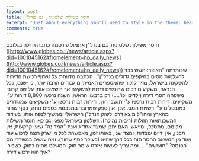 ```yaml
---
layout: post
title: חוסר משילות שלטונית, גם בנדל"ן
excerpt: "Just about everything you'll need to style in the theme: headings, paragraphs, blockquotes, tables, code blocks, and more."
comments: true
---
```



חוסר משילות שלטונית, גם בנדל"ן
אתמול פורסמה כתבה גדולה בגלובס ([http://www.globes.co.il/news/article.aspx?did=1001045162#fromelement=hp_daily_news](http://www.globes.co.il/news/article.aspx?did=1001045162#fromelement=hp_daily_news)) שכותרתה "האוצר: חשש כבד להעלמות מסים בהיקפים גדולים בנדל"ן".  הכתבה מדווחת על טירוף רכישת הדירות להשקעה בישראל. צריך לזכור שהמספרים האמיתיים גבוהים הרבה יותר, כי ישנם, ככל הנראה, משקיעים רבים שרוכשים דירות להשקעה אך רושמים אותן על שם קרובי משפחה חסרי דירה (ילדים וכו'....)
רק ברבעון הראשון השנה נרכשו 8,800 דירות ע"י משקיעים. דירות רבות נרכשו ע"י תושבי חוץ, ודירות רבות נרכשו ע"י משקיעים שמוגדרים כמובטלים ע"י רשויות המס.
אכן, אין ספק שמדובר במכבסת כספים נוחה, כסף שחור מהארץ ומחו"ל מוצא דרכו לשוק הנדל"ן הישראלי וממשיך לנפח אותו, בעידוד המשכנתאות הזולות (ריבית נמוכה).
השלטון בישראל מפגין גם כאן חוסר משילות מקומם, מתסכל, ומייאש. האם יתכן שמצד אחד טוענת "המדינה" שאין קרקעות, אין תכנון, אין ידיים עובדות, ומצד שני, באותו זמן, מאפשרת לכל מי שרק רוצה לרכוש עוד ועוד מן המשאב החסר הזה בכל דרך שהיא (בעיקר כסף שחור). ומה עושים במשרדי מס הכנסה? "חוששים"....
ומה צריך לעשות אזרח שומר חוק, המשלם מסים כחוק, כשכיר. איך הוא ירכוש דירה?